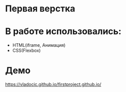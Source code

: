 # Первая верстка

# В работе использовались:
* HTML(iframe, Анимация) 
* CSS(Flexbox)

# Демо
https://vladocic.github.io/firstproject.github.io/

